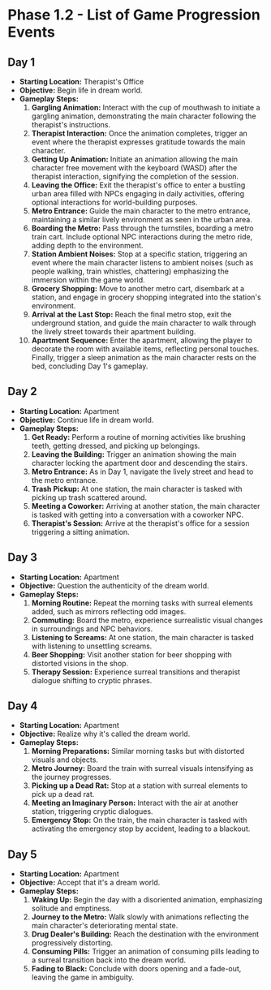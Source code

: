 # Phase 1.2 - List of Game Progression Events

## Day 1
- **Starting Location:** Therapist's Office
- **Objective:** Begin life in dream world.
- **Gameplay Steps:**
  1. **Gargling Animation:** Interact with the cup of mouthwash to initiate a gargling animation, demonstrating the main character following the therapist's instructions.
  2. **Therapist Interaction:** Once the animation completes, trigger an event where the therapist expresses gratitude towards the main character.
  3. **Getting Up Animation:** Initiate an animation allowing the main character free movement with the keyboard (WASD) after the therapist interaction, signifying the completion of the session.
  4. **Leaving the Office:** Exit the therapist's office to enter a bustling urban area filled with NPCs engaging in daily activities, offering optional interactions for world-building purposes.
  5. **Metro Entrance:** Guide the main character to the metro entrance, maintaining a similar lively environment as seen in the urban area.
  6. **Boarding the Metro:** Pass through the turnstiles, boarding a metro train cart. Include optional NPC interactions during the metro ride, adding depth to the environment.
  7. **Station Ambient Noises:** Stop at a specific station, triggering an event where the main character listens to ambient noises (such as people walking, train whistles, chattering) emphasizing the immersion within the game world.
  8. **Grocery Shopping:** Move to another metro cart, disembark at a station, and engage in grocery shopping integrated into the station's environment.
  9. **Arrival at the Last Stop:** Reach the final metro stop, exit the underground station, and guide the main character to walk through the lively street towards their apartment building.
  10. **Apartment Sequence:** Enter the apartment, allowing the player to decorate the room with available items, reflecting personal touches. Finally, trigger a sleep animation as the main character rests on the bed, concluding Day 1's gameplay.


## Day 2
- **Starting Location:** Apartment
- **Objective:** Continue life in dream world.
- **Gameplay Steps:**
  1. **Get Ready:** Perform a routine of morning activities like brushing teeth, getting dressed, and picking up belongings.
  2. **Leaving the Building:** Trigger an animation showing the main character locking the apartment door and descending the stairs.
  3. **Metro Entrance:** As in Day 1, navigate the lively street and head to the metro entrance.
  4. **Trash Pickup:** At one station, the main character is tasked with picking up trash scattered around.
  5. **Meeting a Coworker:** Arriving at another station, the main character is tasked with getting into a conversation with a coworker NPC.
  6. **Therapist's Session:** Arrive at the therapist's office for a session triggering a sitting animation.

## Day 3
- **Starting Location:** Apartment
- **Objective:** Question the authenticity of the dream world.
- **Gameplay Steps:**
  1. **Morning Routine:** Repeat the morning tasks with surreal elements added, such as mirrors reflecting odd images.
  2. **Commuting:** Board the metro, experience surrealistic visual changes in surroundings and NPC behaviors.
  3. **Listening to Screams:** At one station, the main character is tasked with listening to unsettling screams.
  4. **Beer Shopping:** Visit another station for beer shopping with distorted visions in the shop.
  5. **Therapy Session:** Experience surreal transitions and therapist dialogue shifting to cryptic phrases.

## Day 4
- **Starting Location:** Apartment
- **Objective:** Realize why it's called the dream world.
- **Gameplay Steps:**
  1. **Morning Preparations:** Similar morning tasks but with distorted visuals and objects.
  2. **Metro Journey:** Board the train with surreal visuals intensifying as the journey progresses.
  3. **Picking up a Dead Rat:** Stop at a station with surreal elements to pick up a dead rat.
  4. **Meeting an Imaginary Person:** Interact with the air at another station, triggering cryptic dialogues.
  5. **Emergency Stop:** On the train, the main character is tasked with activating the emergency stop by accident, leading to a blackout.

## Day 5
- **Starting Location:** Apartment
- **Objective:** Accept that it's a dream world.
- **Gameplay Steps:**
  1. **Waking Up:** Begin the day with a disoriented animation, emphasizing solitude and emptiness.
  2. **Journey to the Metro:** Walk slowly with animations reflecting the main character's deteriorating mental state.
  3. **Drug Dealer's Building:** Reach the destination with the environment progressively distorting.
  4. **Consuming Pills:** Trigger an animation of consuming pills leading to a surreal transition back into the dream world.
  5. **Fading to Black:** Conclude with doors opening and a fade-out, leaving the game in ambiguity.

